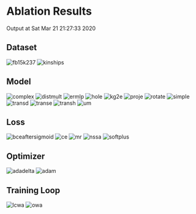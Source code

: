 # Ablation Results

Output at Sat Mar 21 21:27:33 2020

## Dataset

<img src="dataset_fb15k237.png" alt="fb15k237"/>

<img src="dataset_kinships.png" alt="kinships"/>


## Model

<img src="model_complex.png" alt="complex"/>

<img src="model_distmult.png" alt="distmult"/>

<img src="model_ermlp.png" alt="ermlp"/>

<img src="model_hole.png" alt="hole"/>

<img src="model_kg2e.png" alt="kg2e"/>

<img src="model_proje.png" alt="proje"/>

<img src="model_rotate.png" alt="rotate"/>

<img src="model_simple.png" alt="simple"/>

<img src="model_transd.png" alt="transd"/>

<img src="model_transe.png" alt="transe"/>

<img src="model_transh.png" alt="transh"/>

<img src="model_um.png" alt="um"/>


## Loss

<img src="loss_bceaftersigmoid.png" alt="bceaftersigmoid"/>

<img src="loss_ce.png" alt="ce"/>

<img src="loss_mr.png" alt="mr"/>

<img src="loss_nssa.png" alt="nssa"/>

<img src="loss_softplus.png" alt="softplus"/>


## Optimizer

<img src="optimizer_adadelta.png" alt="adadelta"/>

<img src="optimizer_adam.png" alt="adam"/>


## Training Loop

<img src="training_loop_lcwa.png" alt="lcwa"/>

<img src="training_loop_owa.png" alt="owa"/>

